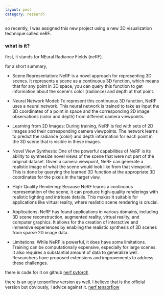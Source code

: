 ```yaml
---
layout: post
category: research
---
```


so recently, I was assigned this new project using a new 3D visualization technique called neRF.

### what is it? 

first, it stands for NEural Radiance Fields (neRF).

for a short summary,

- Scene Representation: NeRF is a novel approach for representing 3D scenes. It represents a scene as a continuous 3D function, which means that for
any point in 3D space, you can query this function to get information about the scene's color (radiance) and depth at that point.

- Neural Network Model: To represent this continuous 3D function, NeRF uses a neural network. This neural network is trained to take as input the 3D
coordinates of a point in space and the corresponding 2D image observations (color and depth) from different camera viewpoints.

- Learning from 2D Images: During training, NeRF is fed with sets of 2D images and their corresponding camera viewpoints. The network learns to
predict the radiance (color) and depth information for each point in the 3D scene that is visible in these images.

- Novel View Synthesis: One of the powerful capabilities of NeRF is its ability to synthesize novel views of the scene that were not part of the 
original dataset. Given a camera viewpoint, NeRF can generate a realistic image of what the scene would look like from that viewpoint. This is done by 
querying the learned 3D function at the appropriate 3D coordinates for the pixels in the target view.

- High-Quality Rendering: Because NeRF learns a continuous representation of the scene, it can produce high-quality renderings with realistic 
lighting and intricate details. This makes it suitable for applications like virtual reality, where realistic scene rendering is crucial.

- Applications: NeRF has found applications in various domains, including 3D scene reconstruction, augmented reality, virtual reality, and computer 
graphics. It allows for the creation of interactive and immersive experiences by enabling the realistic synthesis of 3D scenes from sparse 2D image 
data.

- Limitations: While NeRF is powerful, it does have some limitations. Training can be computationally expensive, especially for large scenes. It also 
requires a substantial amount of data to generalize well. Researchers have proposed extensions and improvements to address these challenges.

there is code for it on github [nerf pytorch](https://github.com/yenchenlin/nerf-pytorch)

there is an ugly tensorflow version as well. I believe that is the official version but obviously, I advice against it. [nerf tensorflow](https://github.com/bmild/nerf)


